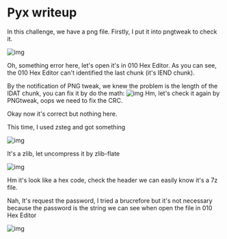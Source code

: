 # Pyx writeup

In this challenge, we have a png file. Firstly, I put it into pngtweak to check it.

![img](https://github.com/BinhHuynh/CTF/blob/master/2018/Hitb/misc/tpyx/Screenshot1.PNG)

Oh, something error here, let's open it's in 010 Hex Editor. As you can see, the 010 Hex Editor can't identified the last chunk (it's IEND chunk).

By the notification of PNG tweak, we knew the problem is the length of the IDAT chunk, you can fix it by do the math:
![img](https://github.com/BinhHuynh/CTF/blob/master/2018/Hitb/misc/tpyx/Screenshot2.PNG)
Hm, let's check it again by PNGtweak, oops we need to fix the CRC. 

Okay now it's correct but nothing here.

This time, I used zsteg and got something

![img](https://github.com/BinhHuynh/CTF/blob/master/2018/Hitb/misc/tpyx/Screenshot3.PNG)

It's a zlib, let uncompress it by zlib-flate

![img](https://github.com/BinhHuynh/CTF/blob/master/2018/Hitb/misc/tpyx/Screenshot4.PNG)

Hm it's look like a hex code, check the header we can easily know it's a 7z file.

Nah, It's request the password, I tried a brucrefore but it's not necessary because the password is the string we can see when open the file in 010 Hex Editor

![img](https://github.com/BinhHuynh/CTF/blob/master/2018/Hitb/misc/tpyx/Screenshot5.PNG)
